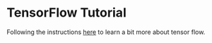 # TensorFlow Tutorial

Following the instructions [here](https://www.tensorflow.org/get_started/get_started) to learn a bit more about tensor flow.